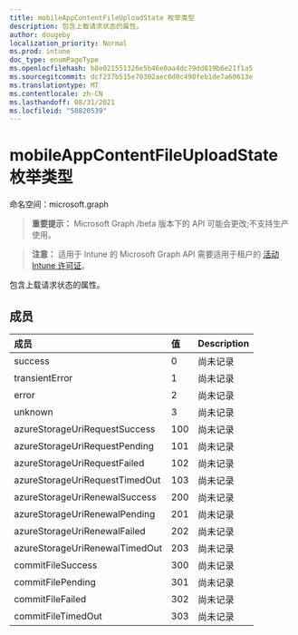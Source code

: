 ```yaml
---
title: mobileAppContentFileUploadState 枚举类型
description: 包含上载请求状态的属性。
author: dougeby
localization_priority: Normal
ms.prod: intune
doc_type: enumPageType
ms.openlocfilehash: b8e021551326e5b46e0aa4dc79dd819b6e21f1a5
ms.sourcegitcommit: dcf237b515e70302aec0d0c490feb1de7a60613e
ms.translationtype: MT
ms.contentlocale: zh-CN
ms.lasthandoff: 08/31/2021
ms.locfileid: "58820539"
---
```

# <a name="mobileappcontentfileuploadstate-enum-type"></a>mobileAppContentFileUploadState 枚举类型

命名空间：microsoft.graph

> **重要提示：** Microsoft Graph /beta 版本下的 API 可能会更改;不支持生产使用。

> **注意：** 适用于 Intune 的 Microsoft Graph API 需要适用于租户的 [活动 Intune 许可证](https://go.microsoft.com/fwlink/?linkid=839381)。

包含上载请求状态的属性。

## <a name="members"></a>成员
|成员|值|Description|
|:---|:---|:---|
|success|0|尚未记录|
|transientError|1|尚未记录|
|error|2|尚未记录|
|unknown|3|尚未记录|
|azureStorageUriRequestSuccess|100|尚未记录|
|azureStorageUriRequestPending|101|尚未记录|
|azureStorageUriRequestFailed|102|尚未记录|
|azureStorageUriRequestTimedOut|103|尚未记录|
|azureStorageUriRenewalSuccess|200|尚未记录|
|azureStorageUriRenewalPending|201|尚未记录|
|azureStorageUriRenewalFailed|202|尚未记录|
|azureStorageUriRenewalTimedOut|203|尚未记录|
|commitFileSuccess|300|尚未记录|
|commitFilePending|301|尚未记录|
|commitFileFailed|302|尚未记录|
|commitFileTimedOut|303|尚未记录|



